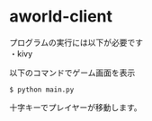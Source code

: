 # aworld-client

プログラムの実行には以下が必要です  
・kivy

以下のコマンドでゲーム画面を表示  

```
$ python main.py
```

十字キーでプレイヤーが移動します。
